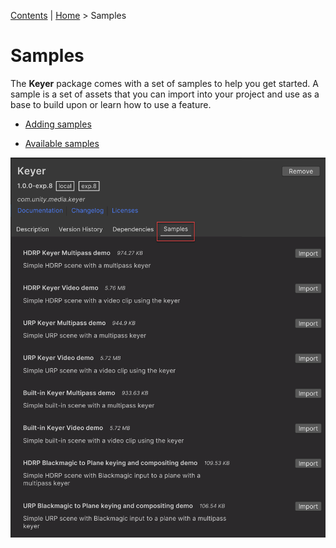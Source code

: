[Contents](TableOfContents.md) | [Home](index.md) > Samples

# Samples

The **Keyer** package comes with a set of samples to help you get started. A sample is a set of assets that you can import into your project and use as a base to build upon or learn how to use a feature.

* [Adding samples](package-manager-samples.md)

* [Available samples](available-samples.md)

![keyer-samples](images/keyer-samples.png)
